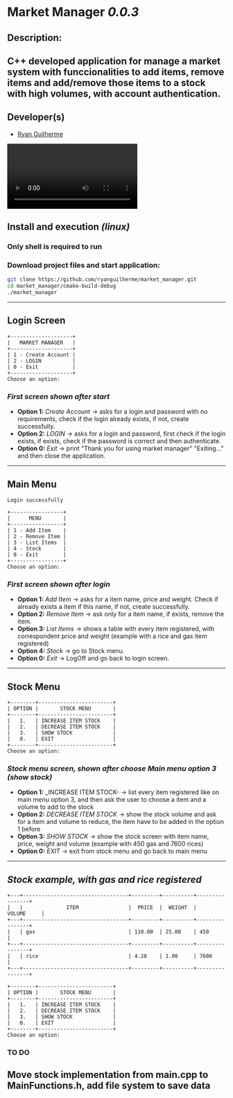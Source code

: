 # **Market Manager** _0.0.3_

## Description:

C++ developed application for manage a market system with funccionalities to add items, remove items and add/remove those items to a stock with high volumes, with account authentication.
---

## Developer(s)
- [Ryan Guilherme](https://github.com/ryanguilherme)

![demo video](media/market_manager_demo.mp4)

## **Install and execution** _(linux)_
### Only shell is required to run
### Download project files and start application:
```bash
git clone https://github.com/ryanguilherme/market_manager.git
cd market_manager/cmake-build-debug
./market_manager
```
---

## **Login Screen**
```
+--------------------+
|   MARKET MANAGER   |
+--------------------+
| 1 - Create Account |
| 2 - LOGIN          |
| 0 - Exit           |
+--------------------+
Choose an option: 
```
### _First screen shown after start_
* **Option 1:** _Create Account_ -> asks for a login and password with no requirements, check if the login already exists, if not, create successfully.
* **Option 2:** _LOGIN_ -> asks for a login and password, first check if the login exists, if exists, check if the password is correct and then authenticate.
* **Option 0:** _Exit_ -> print "Thank you for using market manager" "Exiting..." and then close the application.
---

## **Main Menu**
```
Login successfully

+-----------------+
|      MENU       |
+-----------------+
| 1 - Add Item    |
| 2 - Remove Item |
| 3 - List Items  |
| 4 - Stock       |
| 0 - Exit        |
+-----------------+
Choose an option: 
```

### _First screen shown after login_
* **Option 1:** _Add Item_ -> asks for a item name, price and weight. Check if already exists a item if this name, if not, create successfully.
* **Option 2:** _Remove Item_ -> ask only for a item name, if exists, remove the item.
* **Option 3:** _List Items_ -> shows a table with every item registered, with correspondent price and weight (example with a rice and gas item registered)
* **Option 4:** _Stock_ -> go to Stock menu.
* **Option 0:** _Exit_ -> LogOff and go back to login screen.
---

## **Stock Menu**
```
+--------+------------------------+
| OPTION |       STOCK MENU       |
+--------+------------------------+
|   1.   | INCREASE ITEM STOCK    |
|   2.   | DECREASE ITEM STOCK    |
|   3.   | SHOW STOCK             |
|   0.   | EXIT                   |
+--------+------------------------+
Choose an option:
```
### _Stock menu screen, shown after choose **Main menu** option 3 (show stock)_
* **Option 1:** _INCREASE ITEM STOCK- -> list every item registered like on main menu option 3, and then ask the user to choose a item and a volume to add to the stock
* **Option 2:** _DECREASE ITEM STOCK_ -> show the stock volume and ask for a item and volume to reduce, the item have to be added in the option 1 before
* **Option 3:** _SHOW STOCK_ -> show the stock screen with item name, price, weight and volume (example with 450 gas and 7600 rices)
* **Option 0:** _EXIT_ -> exit from stock menu and go back to main menu
---

## _Stock example, with gas and rice registered_
```
+---+----------------------------------+---------+----------+----------------+
|   |              ITEM                |  PRICE  |  WEIGHT  |     VOLUME     |
+---+----------------------------------+---------+----------+----------------+
|   | gas                              | 110.00  | 25.00    | 450            |
+---+----------------------------------+---------+----------+----------------+
|   | rice                             | 4.20    | 1.00     | 7600           |
+---+----------------------------------+---------+----------+----------------+

+--------+------------------------+
| OPTION |       STOCK MENU       |
+--------+------------------------+
|   1.   | INCREASE ITEM STOCK    |
|   2.   | DECREASE ITEM STOCK    |
|   3.   | SHOW STOCK             |
|   0.   | EXIT                   |
+--------+------------------------+
Choose an option:
```

### **TO DO**
## Move stock implementation from main.cpp to MainFunctions.h, add file system to save data




